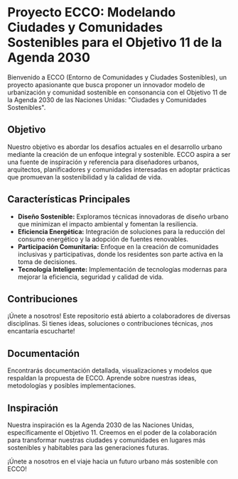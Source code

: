 # Proyecto ECCO: Modelando Ciudades y Comunidades Sostenibles para el Objetivo 11 de la Agenda 2030

Bienvenido a ECCO (Entorno de Comunidades y Ciudades Sostenibles), un proyecto apasionante que busca proponer un innovador modelo de urbanización y comunidad sostenible en consonancia con el Objetivo 11 de la Agenda 2030 de las Naciones Unidas: "Ciudades y Comunidades Sostenibles".

## Objetivo
Nuestro objetivo es abordar los desafíos actuales en el desarrollo urbano mediante la creación de un enfoque integral y sostenible. ECCO aspira a ser una fuente de inspiración y referencia para diseñadores urbanos, arquitectos, planificadores y comunidades interesadas en adoptar prácticas que promuevan la sostenibilidad y la calidad de vida.

## Características Principales
- **Diseño Sostenible:** Exploramos técnicas innovadoras de diseño urbano que minimizan el impacto ambiental y fomentan la resiliencia.
- **Eficiencia Energética:** Integración de soluciones para la reducción del consumo energético y la adopción de fuentes renovables.
- **Participación Comunitaria:** Enfoque en la creación de comunidades inclusivas y participativas, donde los residentes son parte activa en la toma de decisiones.
- **Tecnología Inteligente:** Implementación de tecnologías modernas para mejorar la eficiencia, seguridad y calidad de vida.

## Contribuciones
¡Únete a nosotros! Este repositorio está abierto a colaboradores de diversas disciplinas. Si tienes ideas, soluciones o contribuciones técnicas, ¡nos encantaría escucharte!

## Documentación
Encontrarás documentación detallada, visualizaciones y modelos que respaldan la propuesta de ECCO. Aprende sobre nuestras ideas, metodologías y posibles implementaciones.

## Inspiración
Nuestra inspiración es la Agenda 2030 de las Naciones Unidas, específicamente el Objetivo 11. Creemos en el poder de la colaboración para transformar nuestras ciudades y comunidades en lugares más sostenibles y habitables para las generaciones futuras.

¡Únete a nosotros en el viaje hacia un futuro urbano más sostenible con ECCO!
